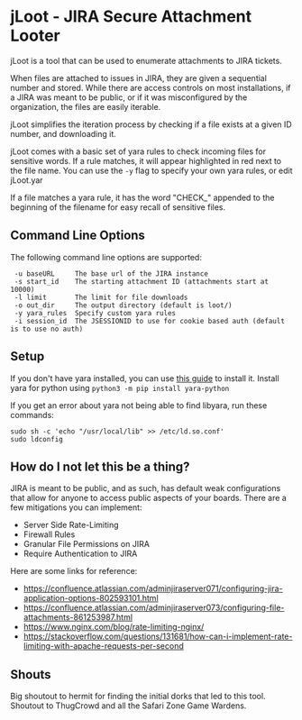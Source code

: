 # jLoot - JIRA Secure Attachment Looter #

jLoot is a tool that can be used to enumerate attachments to JIRA tickets.

When files are attached to issues in JIRA, they are given a sequential number and stored.
While there are access controls on most installations, if a JIRA was meant to be public,
or if it was misconfigured by the organization, the files are easily iterable.

jLoot simplifies the iteration process by checking if a file exists at a given ID number,
and downloading it.

jLoot comes with a basic set of yara rules to check incoming files for sensitive words.
If a rule matches, it will appear highlighted in red next to the file name. You can use
the `-y` flag to specify your own yara rules, or edit jLoot.yar

If a file matches a yara rule, it has the word "CHECK_" appended to the beginning of the
filename for easy recall of sensitive files.

## Command Line Options ##

The following command line options are supported:

```
 -u baseURL     The base url of the JIRA instance
 -s start_id    The starting attachment ID (attachments start at 10000)
 -l limit       The limit for file downloads
 -o out_dir     The output directory (default is loot/)
 -y yara_rules  Specify custom yara rules
 -i session_id  The JSESSIONID to use for cookie based auth (default is to use no auth)
```

## Setup ##

If you don't have yara installed, you can use [this guide](https://yara.readthedocs.io/en/v3.10.0/gettingstarted.html) to install it. Install yara
for python using `python3 -m pip install yara-python`

If you get an error about yara not being able to find libyara, run these commands:
```
sudo sh -c 'echo "/usr/local/lib" >> /etc/ld.so.conf'
sudo ldconfig
```

## How do I not let this be a thing? ##

JIRA is meant to be public, and as such, has default weak configurations that allow for 
anyone to access public aspects of your boards. There are a few mitigations you can implement:

- Server Side Rate-Limiting
- Firewall Rules
- Granular File Permissions on JIRA
- Require Authentication to JIRA

Here are some links for reference:

- https://confluence.atlassian.com/adminjiraserver071/configuring-jira-application-options-802593101.html
- https://confluence.atlassian.com/adminjiraserver073/configuring-file-attachments-861253987.html
- https://www.nginx.com/blog/rate-limiting-nginx/
- https://stackoverflow.com/questions/131681/how-can-i-implement-rate-limiting-with-apache-requests-per-second

## Shouts ##

Big shoutout to hermit for finding the initial dorks that led to this tool. Shoutout to 
ThugCrowd and all the Safari Zone Game Wardens.
